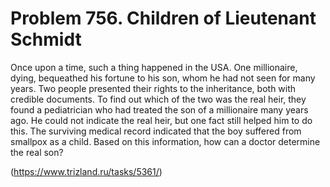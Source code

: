 # Problem 756. Children of Lieutenant Schmidt

Once upon a time, such a thing happened in the USA. One millionaire, dying, bequeathed his fortune to his son, whom he had not seen for many years. Two people presented their rights to the inheritance, both with credible documents. To find out which of the two was the real heir, they found a pediatrician who had treated the son of a millionaire many years ago. He could not indicate the real heir, but one fact still helped him to do this. The surviving medical record indicated that the boy suffered from smallpox as a child. Based on this information, how can a doctor determine the real son?

(https://www.trizland.ru/tasks/5361/)